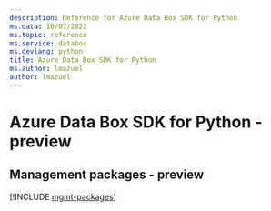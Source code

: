 ```yaml
---
description: Reference for Azure Data Box SDK for Python
ms.data: 10/07/2022
ms.topic: reference
ms.service: databox
ms.devlang: python
title: Azure Data Box SDK for Python
ms.author: lmazuel
author: lmazuel
---
```

# Azure Data Box SDK for Python - preview

## Management packages - preview
[!INCLUDE [mgmt-packages](data-box-mgmt-index.md)]